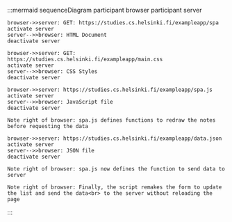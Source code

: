 :::mermaid
sequenceDiagram
    participant browser
    participant server

    browser->>server: GET: https://studies.cs.helsinki.fi/exampleapp/spa
    activate server
    server-->>browser: HTML Document
    deactivate server

    browser->>server: GET: https://studies.cs.helsinki.fi/exampleapp/main.css
    activate server
    server-->>browser: CSS Styles
    deactivate server

    browser->>server: https://studies.cs.helsinki.fi/exampleapp/spa.js
    activate server
    server-->>browser: JavaScript file
    deactivate server

    Note right of browser: spa.js defines functions to redraw the notes before requesting the data

    browser->>server: https://studies.cs.helsinki.fi/exampleapp/data.json
    activate server
    server-->>browser: JSON file
    deactivate server
    
    Note right of browser: spa.js now defines the function to send data to server

    Note right of browser: Finally, the script remakes the form to update the list and send the data<br> to the server without reloading the page
:::